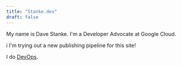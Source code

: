 ```yaml
---
title: "Stanke.dev"
draft: false
---
```


My name is Dave Stanke. I'm a Developer Advocate at Google Cloud.

i I'm trying out a new publishing pipeline for this site!

I do [DevOps](https://cloud.google.com/devops/).
